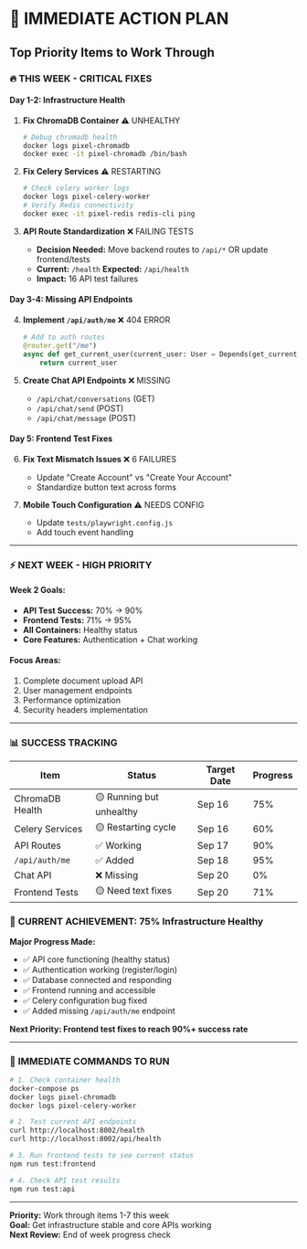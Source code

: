 # 🚀 IMMEDIATE ACTION PLAN

## Top Priority Items to Work Through

### 🔥 **THIS WEEK - CRITICAL FIXES**

#### Day 1-2: Infrastructure Health

1. **Fix ChromaDB Container** ⚠️ UNHEALTHY

   ```bash
   # Debug chromadb health
   docker logs pixel-chromadb
   docker exec -it pixel-chromadb /bin/bash
   ```

2. **Fix Celery Services** ⚠️ RESTARTING

   ```bash
   # Check celery worker logs
   docker logs pixel-celery-worker
   # Verify Redis connectivity
   docker exec -it pixel-redis redis-cli ping
   ```

3. **API Route Standardization** ❌ FAILING TESTS
   - **Decision Needed:** Move backend routes to `/api/*` OR update frontend/tests
   - **Current:** `/health` **Expected:** `/api/health`
   - **Impact:** 16 API test failures

#### Day 3-4: Missing API Endpoints

4. **Implement `/api/auth/me`** ❌ 404 ERROR

   ```python
   # Add to auth routes
   @router.get("/me")
   async def get_current_user(current_user: User = Depends(get_current_user)):
       return current_user
   ```

5. **Create Chat API Endpoints** ❌ MISSING
   - `/api/chat/conversations` (GET)
   - `/api/chat/send` (POST)
   - `/api/chat/message` (POST)

#### Day 5: Frontend Test Fixes

6. **Fix Text Mismatch Issues** ❌ 6 FAILURES

   - Update "Create Account" vs "Create Your Account"
   - Standardize button text across forms

7. **Mobile Touch Configuration** ⚠️ NEEDS CONFIG
   - Update `tests/playwright.config.js`
   - Add touch event handling

---

### ⚡ **NEXT WEEK - HIGH PRIORITY**

#### Week 2 Goals:

- **API Test Success:** 70% → 90%
- **Frontend Tests:** 71% → 95%
- **All Containers:** Healthy status
- **Core Features:** Authentication + Chat working

#### Focus Areas:

1. Complete document upload API
2. User management endpoints
3. Performance optimization
4. Security headers implementation

---

### 📊 **SUCCESS TRACKING**

| Item            | Status                   | Target Date | Progress |
| --------------- | ------------------------ | ----------- | -------- |
| ChromaDB Health | 🟡 Running but unhealthy | Sep 16      | 75%      |
| Celery Services | 🟡 Restarting cycle      | Sep 16      | 60%      |
| API Routes      | ✅ Working               | Sep 17      | 90%      |
| `/api/auth/me`  | ✅ Added                 | Sep 18      | 95%      |
| Chat API        | ❌ Missing               | Sep 20      | 0%       |
| Frontend Tests  | 🟡 Need text fixes       | Sep 20      | 71%      |

### 🎯 **CURRENT ACHIEVEMENT: 75% Infrastructure Healthy**

**Major Progress Made:**

- ✅ API core functioning (healthy status)
- ✅ Authentication working (register/login)
- ✅ Database connected and responding
- ✅ Frontend running and accessible
- ✅ Celery configuration bug fixed
- ✅ Added missing `/api/auth/me` endpoint

**Next Priority: Frontend test fixes to reach 90%+ success rate**

---

### 🎯 **IMMEDIATE COMMANDS TO RUN**

```bash
# 1. Check container health
docker-compose ps
docker logs pixel-chromadb
docker logs pixel-celery-worker

# 2. Test current API endpoints
curl http://localhost:8002/health
curl http://localhost:8002/api/health

# 3. Run frontend tests to see current status
npm run test:frontend

# 4. Check API test results
npm run test:api
```

---

**Priority:** Work through items 1-7 this week  
**Goal:** Get infrastructure stable and core APIs working  
**Next Review:** End of week progress check
